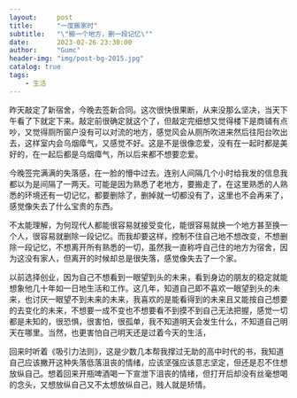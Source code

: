 ```yaml
---
layout:     post
title:      "一度搬家时"
subtitle:   "\"搬一个地方，删一段记忆\""
date:       2023-02-26 23:30:00
author:     "Gumc"
header-img: "img/post-bg-2015.jpg"
catalog: true
tags:
    - 生活
---
```

昨天敲定了新宿舍，今晚去签新合同。这次很快很果断，从来没那么坚决，当天下午看了下就定下来。敲定前很确定就这个了，但敲定完细想又觉得楼下是商铺有点吵，又觉得厕所窗户没有可以对流的地方，感觉风会从厕所吹进来然后往阳台吹出去，这样室内会乌烟瘴气，又感觉不好。这是不是很像恋爱，没有在一起时都是美好的，在一起后都是乌烟瘴气，所以后来都不想要恋爱。

今晚签完满满的失落感，在一脸的懵中过去。连别人间隔几个小时给我发的信息我都以为是间隔了一两天。可能是因为熟悉了老地方，要搬走了，在这里熟悉的人熟悉的环境还有一切记忆，都要删除了，删掉就一切都没有了，这里也不会再来了，感觉像失去了什么宝贵的东西。

不太能理解，为何现代人都能很容易就接受变化，能很容易就换一个地方甚至换一个人，很容易就删除一段记忆。而我却要这样，控制不住自己地不想改变，不想删除一段记忆，不想离开所有熟悉的一切，虽然我一直称呼自己住的地方为宿舍，因为这没有家人，但离开的时候却总是很失落，感觉像失去了一个家。

以前选择创业，因为自己不想看到一眼望到头的未来，看到身边的朋友的稳定就能想象他几十年如一日地生活和工作。这几年，知道自己即不喜欢一眼望到头的未来，也讨厌一眼望不到未来的未来，我喜欢的是能看得到的未来且又能按自己想要的去变化的未来，不想要一成不变也不想要看不到摸不到自己无法把握，感觉一切都是未知的，很恐惧，很害怕，很孤单，我不知道明天会发生什么，不知道自己明天在哪里。当然，也更害怕自己明天还是过着今天的生活，

回来时听着《吸引力法则》，这是少数几本帮我撑过无助的高中时代的书，我知道自己应该撇开这种失落低落沮丧的情绪，应该坚强应该意志坚定，但还是忍不住想放纵自己。想着回来开瓶啤酒喝一下宣泄下沮丧的情绪，但打开后却没有丝毫想喝的念头，又想放纵自己又不太想放纵自己，贱人就是矫情。
